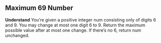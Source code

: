## Maximum 69 Number
**Understand**
You’re given a positive integer num consisting only of digits 6 and 9. You may change at most one digit 6 to 9. Return the maximum possible value after at most one change. If there’s no 6, return num unchanged.